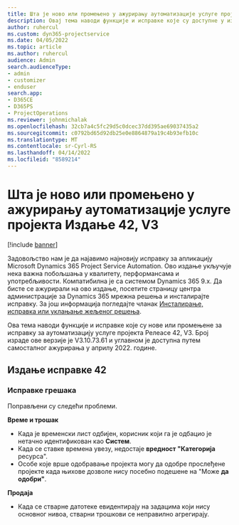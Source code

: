 ```yaml
---
title: Шта је ново или промењено у ажурирању аутоматизације услуге пројекта Издање 42, V3
description: Овај тема наводи функције и исправке које су доступне у издању Microsoft Dynamics 365 Project Service Automation Упдате Релеасе 42, V3.
author: ruhercul
ms.custom: dyn365-projectservice
ms.date: 04/05/2022
ms.topic: article
ms.author: ruhercul
audience: Admin
search.audienceType:
- admin
- customizer
- enduser
search.app:
- D365CE
- D365PS
- ProjectOperations
ms.reviewer: johnmichalak
ms.openlocfilehash: 32cb7a4c5fc29d5c0dcec37dd395ae69037435a2
ms.sourcegitcommit: c0792bd65d92db25e0e8864879a19c4b93efb10c
ms.translationtype: MT
ms.contentlocale: sr-Cyrl-RS
ms.lasthandoff: 04/14/2022
ms.locfileid: "8589214"
---
```

# <a name="whats-new-or-changed-in-project-service-automation-update-release-42-v3"></a>Шта је ново или промењено у ажурирању аутоматизације услуге пројекта Издање 42, V3

[!include [banner](../includes/psa-now-project-operations.md)]

Задовољство нам је да најавимо најновију исправку за апликацију Microsoft Dynamics 365 Project Service Automation. Ово издање укључује нека важна побољшања у квалитету, перформансама и употребљивости. Компатибилна је са системом Dynamics 365 9.x. Да бисте се ажурирали на ово издање, посетите страницу центра администрације за Dynamics 365 мрежна решења и инсталирајте исправку. За још информација погледајте чланак [Инсталирање, исправка или уклањање жељеног решења](/power-platform/admin/install-remove-preferred-solution).

Ова тема наводи функције и исправке које су нове или промењене за исправку за аутоматизацију услуге пројекта Релеасе 42, V3. Број израде ове верзије је V3.10.73.61 и углавном је доступна путем самосталног ажурирања у априлу 2022. године.

## <a name="update-release-42"></a>Издање исправке 42

### <a name="bug-fixes"></a>Исправке грешака

Поправљени су следећи проблеми.

**Време и трошак**

- Када је временски лист одбијен, корисник који га је одбацио је нетачно идентификован као **Систем**.
- Када се ставке времена увезу, недостаје **вредност "Категорија** ресурса".
- Особе које врше одобравање пројекта могу да одобре прослеђене пројекте када њихове дозволе нису посебно подешене на "Може **да одобри"**.

**Продаја**

- Када се стварне датотеке евидентирају на задацима који нису основног нивоа, стварни трошкови се неправилно агрегирају.
